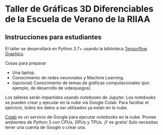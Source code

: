 # Taller de Gráficas 3D Diferenciables de la Escuela de Verano de la RIIAA

## Instrucciones para estudiantes


El taller se desarrollará en Python 3.7+ usando la biblioteca [Tensorflow Graphics](https://www.tensorflow.org/graphics). 

Cosas para preparar
* Una laptop.
* Conocimiento de redes neuronales y Machine Learning. 
* (opcional) Conocimiento de temas de gráficas computacionales (por ejemplo, de desarrollo de videojuegos).

Los talleres serán impartidos usando *notebooks* de Jupyter. Los *notebooks* se pueden crear y ejecutar en la nube vía Google Colab. Para facilitar el ejercicio, todos los datos a ser utilizados ya están en la nube. 

[Colab](https://colab.research.google.com) es un servicio de Google para ejecutar *notebooks* en la nube. Provee ambientes de Python 3 con CPUs, GPUs y TPUs. ¡Y es gratis! Solo necesitas tener una cuenta de Google o crear una.
